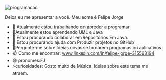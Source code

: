 ![programacao](https://user-images.githubusercontent.com/90123100/132129346-95b51197-e897-48ea-9c67-bdab57c96295.png)

Deixa eu me apresentar a você.
Meu nome é Felipe Jorge
- 🔭 Atualmente estou trabalhando em apreder a programar
- 🌱Atualmente estou aprendendo UML e Java
- 👯 Estou procurando colaborar em Repositórios Em Java.
- 🤔 Estou procurando ajuda com Produzir projetos no GitHub
- 💬Pergunte-me sobre Ideias novas se tornarem programas ou aplicativos
- 📫 Como me encontrar: www.linkedin.com/in/felipe-jorge-315563194
- 😄 pronomes:FJ
- ⚡curiosidades: Gosto muito de Música. Ideias sobre este tema me atraem.

